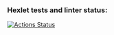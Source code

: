 ### Hexlet tests and linter status:
[![Actions Status](https://github.com/Smbsdream/frontend-project-44/workflows/hexlet-check/badge.svg)](https://github.com/Smbsdream/frontend-project-44/actions)